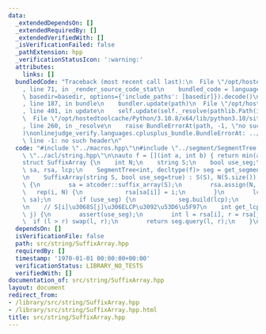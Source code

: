 ```yaml
---
data:
  _extendedDependsOn: []
  _extendedRequiredBy: []
  _extendedVerifiedWith: []
  _isVerificationFailed: false
  _pathExtension: hpp
  _verificationStatusIcon: ':warning:'
  attributes:
    links: []
  bundledCode: "Traceback (most recent call last):\n  File \"/opt/hostedtoolcache/Python/3.10.8/x64/lib/python3.10/site-packages/onlinejudge_verify/documentation/build.py\"\
    , line 71, in _render_source_code_stat\n    bundled_code = language.bundle(stat.path,\
    \ basedir=basedir, options={'include_paths': [basedir]}).decode()\n  File \"/opt/hostedtoolcache/Python/3.10.8/x64/lib/python3.10/site-packages/onlinejudge_verify/languages/cplusplus.py\"\
    , line 187, in bundle\n    bundler.update(path)\n  File \"/opt/hostedtoolcache/Python/3.10.8/x64/lib/python3.10/site-packages/onlinejudge_verify/languages/cplusplus_bundle.py\"\
    , line 401, in update\n    self.update(self._resolve(pathlib.Path(included), included_from=path))\n\
    \  File \"/opt/hostedtoolcache/Python/3.10.8/x64/lib/python3.10/site-packages/onlinejudge_verify/languages/cplusplus_bundle.py\"\
    , line 260, in _resolve\n    raise BundleErrorAt(path, -1, \"no such header\"\
    )\nonlinejudge_verify.languages.cplusplus_bundle.BundleErrorAt: ../segment/SegmentTree.hpp:\
    \ line -1: no such header\n"
  code: "#include \"../macros.hpp\"\n#include \"../segment/SegmentTree.hpp\"\n#include\
    \ \"../acl/string.hpp\"\n\nauto f = [](int a, int b) { return min(a, b); };\n\n\
    struct SuffixArray {\n    int N;\n    string S;\n    bool use_seg;\n    vector<int>\
    \ sa, rsa, lcp;\n    SegmentTree<int, decltype(f)> seg = get_segment_tree(f, MOD);\n\
    \n    SuffixArray(string S, bool use_seg=true) : S(S), N(S.size()), use_seg(use_seg)\
    \ {\n        sa = atcoder::suffix_array(S);\n        rsa.assign(N, 0);\n     \
    \   rep(i, N) {\n            rsa[sa[i]] = i;\n        }\n        lcp = atcoder::lcp_array(S,\
    \ sa);\n        if (use_seg) {\n            seg.build(lcp);\n        }\n    }\n\
    \n    // S[i]\u3068S[j]\u306ELCP\u3092\u53D6\u5F97\n    int get_lcp(int i, int\
    \ j) {\n        assert(use_seg);\n        int l = rsa[i], r = rsa[j];\n      \
    \  if (l > r) swap(l, r);\n        return seg.query(l, r);\n    }\n};\n"
  dependsOn: []
  isVerificationFile: false
  path: src/string/SuffixArray.hpp
  requiredBy: []
  timestamp: '1970-01-01 00:00:00+00:00'
  verificationStatus: LIBRARY_NO_TESTS
  verifiedWith: []
documentation_of: src/string/SuffixArray.hpp
layout: document
redirect_from:
- /library/src/string/SuffixArray.hpp
- /library/src/string/SuffixArray.hpp.html
title: src/string/SuffixArray.hpp
---
```

